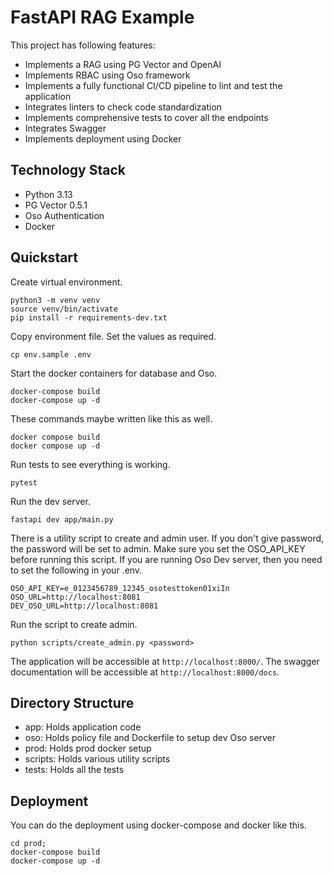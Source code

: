 # FastAPI RAG Example

This project has following features:
- Implements a RAG using PG Vector and OpenAI
- Implements RBAC using Oso framework
- Implements a fully functional CI/CD pipeline to lint and test the application
- Integrates linters to check code standardization
- Implements comprehensive tests to cover all the endpoints
- Integrates Swagger
- Implements deployment using Docker

## Technology Stack
- Python 3.13
- PG Vector 0.5.1
- Oso Authentication
- Docker

## Quickstart

Create virtual environment.

```
python3 -m venv venv
source venv/bin/activate
pip install -r requirements-dev.txt
```

Copy environment file. Set the values as required.

```
cp env.sample .env
```

Start the docker containers for database and Oso.

```
docker-compose build
docker-compose up -d
```

These commands maybe written like this as well.

```
docker compose build
docker compose up -d
```

Run tests to see everything is working.

```
pytest
```

Run the dev server.

```
fastapi dev app/main.py
```

There is a utility script to create and admin user. If you don't give password,
the password will be set to admin. Make sure you set the OSO_API_KEY before
running this script. If you are running Oso Dev server, then you need to set
the following in your .env.

```
OSO_API_KEY=e_0123456789_12345_osotesttoken01xiIn
OSO_URL=http://localhost:8081
DEV_OSO_URL=http://localhost:8081
```

Run the script to create admin.

```
python scripts/create_admin.py <password>
```

The application will be accessible at `http://localhost:8000/`.
The swagger documentation will be accessible at `http://localhost:8000/docs`.

## Directory Structure
- app: Holds application code
- oso: Holds policy file and Dockerfile to setup dev Oso server
- prod: Holds prod docker setup
- scripts: Holds various utility scripts
- tests: Holds all the tests

## Deployment
You can do the deployment using docker-compose and docker like this.

```
cd prod;
docker-compose build
docker-compose up -d
```
